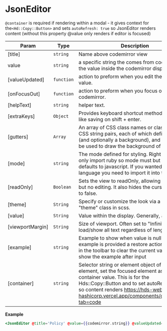 # JsonEditor

`@container` is required if rendering within a modal - it gives context for the`<Hd::Copy::Button>` and sets `autoRefresh: true` so JsonEditor renders content (without this property @value only renders if editor is focused)

| Param            | Type                  | Description                                                                                                                                                                                                                                                        |
| ---------------- | --------------------- | ------------------------------------------------------------------------------------------------------------------------------------------------------------------------------------------------------------------------------------------------------------------ |
| [title]          | <code>string</code>   | Name above codemirror view                                                                                                                                                                                                                                         |
| value            | <code>string</code>   | a specific string the comes from codemirror. It's the value inside the codemirror display                                                                                                                                                                          |
| [valueUpdated]   | <code>function</code> | action to preform when you edit the codemirror value.                                                                                                                                                                                                              |
| [onFocusOut]     | <code>function</code> | action to preform when you focus out of codemirror.                                                                                                                                                                                                                |
| [helpText]       | <code>string</code>   | helper text.                                                                                                                                                                                                                                                       |
| [extraKeys]      | <code>Object</code>   | Provides keyboard shortcut methods for things like saving on shift + enter.                                                                                                                                                                                        |
| [gutters]        | <code>Array</code>    | An array of CSS class names or class name / CSS string pairs, each of which defines a width (and optionally a background), and which will be used to draw the background of the gutters.                                                                           |
| [mode]           | <code>string</code>   | The mode defined for styling. Right now we only import ruby so mode must but be ruby or defaults to javascript. If you wanted another language you need to import it into the modifier.                                                                            |
| [readOnly]       | <code>Boolean</code>  | Sets the view to readOnly, allowing for copying but no editing. It also hides the cursor. Defaults to false.                                                                                                                                                       |
| [theme]          | <code>String</code>   | Specify or customize the look via a named "theme" class in scss.                                                                                                                                                                                                   |
| [value]          | <code>String</code>   | Value within the display. Generally, a json string.                                                                                                                                                                                                                |
| [viewportMargin] | <code>String</code>   | Size of viewport. Often set to "Infinity" to load/show all text regardless of length.                                                                                                                                                                              |
| [example]        | <code>string</code>   | Example to show when value is null -- when example is provided a restore action will render in the toolbar to clear the current value and show the example after input                                                                                             |
| [container]      | <code>string</code>   | Selector string or element object of containing element, set the focused element as the container value. This is for the Hds::Copy::Button and to set autoRefresh=true so content renders https://hds-website-hashicorp.vercel.app/components/copy/button?tab=code |

**Example**

```hbs preview-template
<JsonEditor @title='Policy' @value={{codemirror.string}} @valueUpdated={{action 'codemirrorUpdate'}} />
```
